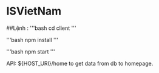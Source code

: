 # ISVietNam

##Lệnh :
'''bash
cd client
'''

'''bash
npm install 
'''

'''bash
npm start 
'''





API:
${HOST_URI}/home to get data from db to homepage.  
